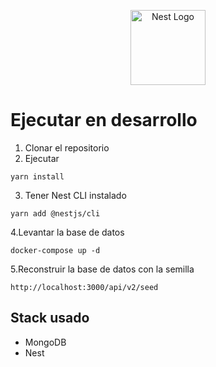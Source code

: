 <p align="center">
  <a href="http://nestjs.com/" target="blank"><img src="https://nestjs.com/img/logo-small.svg" width="120" alt="Nest Logo" /></a>
</p>

# Ejecutar en desarrollo

1. Clonar el repositorio
2. Ejecutar 
```
yarn install
```
3. Tener Nest CLI instalado
```
yarn add @nestjs/cli
```
4.Levantar la base de datos
```
docker-compose up -d
```
5.Reconstruir la base de datos con la semilla

```
http://localhost:3000/api/v2/seed
```

## Stack usado
* MongoDB
* Nest